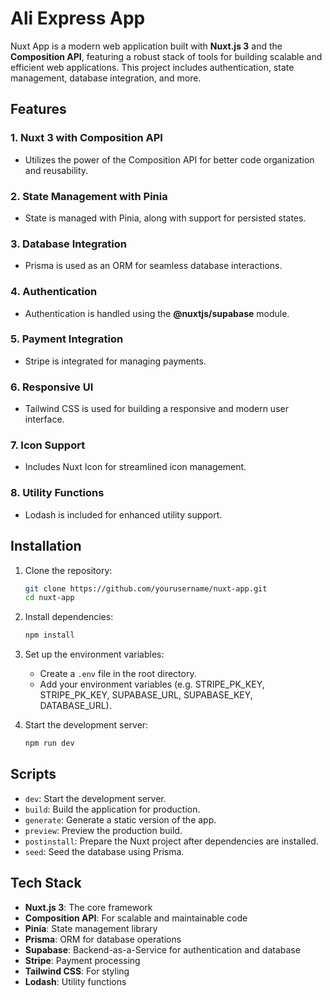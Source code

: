 # Ali Express App

Nuxt App is a modern web application built with **Nuxt.js 3** and the **Composition API**, featuring a robust stack of tools for building scalable and efficient web applications. This project includes authentication, state management, database integration, and more.

## Features

### 1. **Nuxt 3 with Composition API**
- Utilizes the power of the Composition API for better code organization and reusability.

### 2. **State Management with Pinia**
- State is managed with Pinia, along with support for persisted states.

### 3. **Database Integration**
- Prisma is used as an ORM for seamless database interactions.

### 4. **Authentication**
- Authentication is handled using the **@nuxtjs/supabase** module.

### 5. **Payment Integration**
- Stripe is integrated for managing payments.

### 6. **Responsive UI**
- Tailwind CSS is used for building a responsive and modern user interface.

### 7. **Icon Support**
- Includes Nuxt Icon for streamlined icon management.

### 8. **Utility Functions**
- Lodash is included for enhanced utility support.

## Installation

1. Clone the repository:
   ```bash
   git clone https://github.com/yourusername/nuxt-app.git
   cd nuxt-app
   ```

2. Install dependencies:
   ```bash
   npm install
   ```

3. Set up the environment variables:
   - Create a `.env` file in the root directory.
   - Add your environment variables (e.g. STRIPE_PK_KEY, STRIPE_PK_KEY, SUPABASE_URL, SUPABASE_KEY, DATABASE_URL).

4. Start the development server:
   ```bash
   npm run dev
   ```

## Scripts

- `dev`: Start the development server.
- `build`: Build the application for production.
- `generate`: Generate a static version of the app.
- `preview`: Preview the production build.
- `postinstall`: Prepare the Nuxt project after dependencies are installed.
- `seed`: Seed the database using Prisma.

## Tech Stack

- **Nuxt.js 3**: The core framework
- **Composition API**: For scalable and maintainable code
- **Pinia**: State management library
- **Prisma**: ORM for database operations
- **Supabase**: Backend-as-a-Service for authentication and database
- **Stripe**: Payment processing
- **Tailwind CSS**: For styling
- **Lodash**: Utility functions
